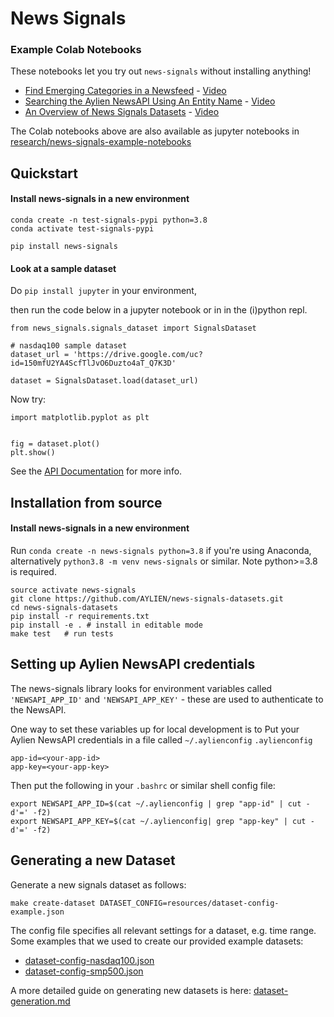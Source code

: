 # News Signals

### Example Colab Notebooks

These notebooks let you try out `news-signals` without installing anything!

- [Find Emerging Categories in a Newsfeed](https://drive.google.com/file/d/1NVBdCfKL3qdSIGITcLsewGETTqn-V9j6/view?usp=share_link) - [Video](https://www.youtube.com/watch?v=oJa-xWusaCQ)       
- [Searching the Aylien NewsAPI Using An Entity Name](https://drive.google.com/file/d/1zKCSjWqxRJCPWBaGKXt5oQwkOzT8aDSg/view?usp=share_link) - [Video](https://www.youtube.com/watch?v=HdoOiMXOrQ8)      
- [An Overview of News Signals Datasets](https://drive.google.com/file/d/1zM4J3jFA9v2LDTFKOpaa3EUUGhOdQieo/view?usp=share_link) - [Video](https://www.youtube.com/watch?v=wOMDSMxVUHY)

The Colab notebooks above are also available as jupyter notebooks in [research/news-signals-example-notebooks](research/news-signals-example-notebooks)


## Quickstart


#### Install news-signals in a new environment
```
conda create -n test-signals-pypi python=3.8
conda activate test-signals-pypi

pip install news-signals
```

#### Look at a sample dataset

Do `pip install jupyter` in your environment,

then run the code below 
in a jupyter notebook or in in the (i)python repl. 
```
from news_signals.signals_dataset import SignalsDataset

# nasdaq100 sample dataset
dataset_url = 'https://drive.google.com/uc?id=150mfU2YA4ScfTlJvO6Duzto4aT_Q7K3D'

dataset = SignalsDataset.load(dataset_url)
```

Now try:
```
import matplotlib.pyplot as plt


fig = dataset.plot()
plt.show()
```

See the [API Documentation](https://aylien.github.io/news-signals-datasets/) for more info.

## Installation from source

#### Install news-signals in a new environment

Run `conda create -n news-signals python=3.8` if you're using Anaconda, alternatively `python3.8 -m venv news-signals` or similar.
Note python>=3.8 is required.

```
source activate news-signals
git clone https://github.com/AYLIEN/news-signals-datasets.git
cd news-signals-datasets
pip install -r requirements.txt
pip install -e . # install in editable mode
make test   # run tests
```

## Setting up Aylien NewsAPI credentials

The news-signals library looks for environment variables called 
`'NEWSAPI_APP_ID'` and `'NEWSAPI_APP_KEY'` - these are used to authenticate to the NewsAPI. 

One way to set these variables up for local development is to 
Put your Aylien NewsAPI credentials in a file called `~/.aylienconfig`
`.aylienconfig`
```
app-id=<your-app-id>
app-key=<your-app-key>
```

Then put the following in your `.bashrc` or similar shell config file:
```
export NEWSAPI_APP_ID=$(cat ~/.aylienconfig | grep "app-id" | cut -d'=' -f2)
export NEWSAPI_APP_KEY=$(cat ~/.aylienconfig| grep "app-key" | cut -d'=' -f2)
```

## Generating a new Dataset

Generate a new signals dataset as follows:

```shell
make create-dataset DATASET_CONFIG=resources/dataset-config-example.json
```

The config file specifies all relevant settings for a dataset, e.g. time range. Some examples that we used to create our provided example datasets:
- [dataset-config-nasdaq100.json](resources/dataset-config-nasdaq100.json)
- [dataset-config-smp500.json](resources/dataset-config-smp500.json)


A more detailed guide on generating new datasets is here: [dataset-generation.md](dataset-generation.md)
